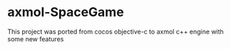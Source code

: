 ﻿# axmol-SpaceGame
 This project was ported from cocos objective-c to axmol c++ engine with some new features
